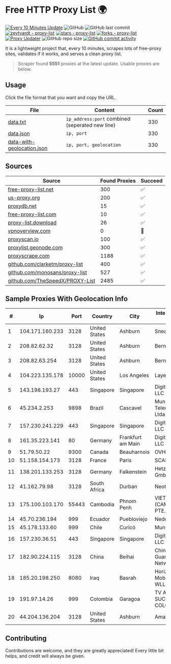 
# Free HTTP Proxy List 🌍

[![Every 10 Minutes Update](https://github.com/mertguvencli/http-proxy-list/actions/workflows/main.yml/badge.svg?branch=main)](https://github.com/mertguvencli/http-proxy-list/actions/workflows/main.yml)
![GitHub](https://img.shields.io/github/license/mertguvencli/http-proxy-list)
![GitHub last commit](https://img.shields.io/github/last-commit/mertguvencli/http-proxy-list)
[![zevtyardt - proxy-list](https://img.shields.io/static/v1?label=zevtyardt&message=proxy-list&color=blue&logo=github)](https://github.com/zevtyardt/proxy-list "Go to GitHub repo")
[![stars - proxy-list](https://img.shields.io/github/stars/zevtyardt/proxy-list?style=social)](https://github.com/zevtyardt/proxy-list)
[![forks - proxy-list](https://img.shields.io/github/forks/zevtyardt/proxy-list?style=social)](https://github.com/zevtyardt/proxy-list)
[![Proxy Updater](https://github.com/zevtyardt/proxy-list/workflows/Proxy%20Updater/badge.svg)](https://github.com/zevtyardt/proxy-list/actions?query=workflow:"Proxy+Updater")
![GitHub repo size](https://img.shields.io/github/repo-size/zevtyardt/proxy-list)
[![GitHub commit activity](https://img.shields.io/github/commit-activity/m/zevtyardt/proxy-list?logo=commits)](https://github.com/zevtyardt/proxy-list/commits/main)

It is a lightweight project that, every 10 minutes, scrapes lots of free-proxy sites, validates if it works, and serves a clean proxy list.

> Scraper found **5551** proxies at the latest update. Usable proxies are below.

## Usage

Click the file format that you want and copy the URL.

|File|Content|Count|
|----|-------|-----|
|[data.txt](https://raw.githubusercontent.com/mertguvencli/http-proxy-list/main/proxy-list/data.txt)|`ip_address:port` combined (seperated new line)|330|
|[data.json](https://raw.githubusercontent.com/mertguvencli/http-proxy-list/main/proxy-list/data.json)|`ip, port`|330|
|[data-with-geolocation.json](https://raw.githubusercontent.com/mertguvencli/http-proxy-list/main/proxy-list/data-with-geolocation.json)|`ip, port, geolocation`|330|

## Sources

|Source|Found Proxies|Succeed|
|------|-------------|-------|
|[free-proxy-list.net](https://free-proxy-list.net)|300|✅|
|[us-proxy.org](https://www.us-proxy.org)|200|✅|
|[proxydb.net](http://proxydb.net)|15|✅|
|[free-proxy-list.com](https://free-proxy-list.com/?page=&port=&type%5B%5D=http&type%5B%5D=https&up_time=0&search=Search)|10|✅|
|[proxy-list.download](https://www.proxy-list.download/HTTP)|26|✅|
|[vpnoverview.com](https://vpnoverview.com/privacy/anonymous-browsing/free-proxy-servers)|0|🚫|
|[proxyscan.io](https://www.proxyscan.io)|100|✅|
|[proxylist.geonode.com](https://proxylist.geonode.com/api/proxy-list?limit=300&page=1&sort_by=lastChecked&sort_type=desc&protocols=http,https)|300|✅|
|[proxyscrape.com](https://api.proxyscrape.com/v2/?request=displayproxies&protocol=http&timeout=10000&country=all&ssl=all&anonymity=all)|1188|✅|
|[github.com/clarketm/proxy-list](https://raw.githubusercontent.com/clarketm/proxy-list/master/proxy-list-raw.txt)|400|✅|
|[github.com/monosans/proxy-list](https://raw.githubusercontent.com/monosans/proxy-list/main/proxies/http.txt)|527|✅|
|[github.com/TheSpeedX/PROXY-List](https://raw.githubusercontent.com/TheSpeedX/PROXY-List/master/http.txt)|2485|✅|


## Sample Proxies With Geolocation Info

|#|Ip|Port|Country|City|Internet Service Provider|
|-|--|----|-------|----|-------------------------|
|1|104.171.160.233|3128|United States|Ashburn|Sneaker Server|
|2|208.82.62.32|3128|United States|Ashburn|Bernardi Sounds|
|3|208.82.63.254|3128|United States|Ashburn|Bernardi Sounds|
|4|104.223.135.178|10000|United States|Los Angeles|LayerHost|
|5|143.198.193.27|443|Singapore|Singapore|DigitalOcean, LLC|
|6|45.234.2.253|9898|Brazil|Cascavel|Mundial Telecomunicacao Ltda - ME|
|7|157.230.241.229|443|Singapore|Singapore|DigitalOcean, LLC|
|8|161.35.223.141|80|Germany|Frankfurt am Main|DigitalOcean, LLC|
|9|51.79.50.22|9300|Canada|Beauharnois|OVH SAS|
|10|51.158.154.173|3128|France|Paris|SCALEWAY|
|11|138.201.133.253|3128|Germany|Falkenstein|Hetzner Online GmbH|
|12|41.162.79.98|3128|South Africa|Durban|Neotel GAU|
|13|175.100.103.170|55443|Cambodia|Phnom Penh|VIETTEL (CAMBODIA) PTE., LTD|
|14|45.70.236.194|999|Ecuador|Puebloviejo|Nedetel S.A.|
|15|45.178.133.60|999|Chile|Curicó|Mundonet S.p.A|
|16|157.230.36.51|443|Singapore|Singapore|DigitalOcean, LLC|
|17|182.90.224.115|3128|China|Beihai|China Unicom Guangxi Province Network|
|18|185.20.198.250|8080|Iraq|Basrah|Horizon Scope Mobile Telecom WLL|
|19|191.97.14.26|999|Colombia|Garagoa|TV AZTECA SUCURSAL COLOMBIA|
|20|44.204.136.204|3128|United States|Ashburn|Amazon.com|



## Contributing

Contributions are welcome, and they are greatly appreciated! Every
little bit helps, and credit will always be given.

